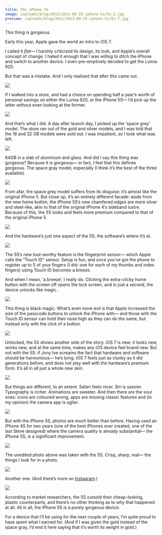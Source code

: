 ```yaml
---
title: The iPhone 5S
image: /uploads/blog/2013/2013-09-25-iphone-5s/5s-2.jpg
preview: /uploads/blog/2013/2013-09-25-iphone-5s/5s-7.jpg
---
```


This thing is gorgeous.

Early this year, Apple gave the world an intro to iOS 7.

I called it _flat_— I harshly criticized its design, its look, and Apple’s overall concept of change. I hated it enough that I was willing to ditch the iPhone and switch to another device. I even pre-emptively decided to get the Lumia 920.

But that was a mistake. And I only realised that after _this_ came out.

![](/uploads/blog/2013/2013-09-25-iphone-5s/5s-1.jpg)

If I walked into a store, and had a choice on spending half a year’s worth of personal savings on either the Lumia 920, or the iPhone 5S— I’d pick up the latter without even looking at the former.

![](/uploads/blog/2013/2013-09-25-iphone-5s/5s-3.jpg)

And that’s what I did. A day after launch day, I picked up the ‘space grey’ model. The store ran out of the gold and silver models, and I was told that the 16 and 32 GB models were sold out. I was impatient, so I took what was left.

![](/uploads/blog/2013/2013-09-25-iphone-5s/5s-4.jpg)

64GB in a slab of aluminium and glass. And did I say this thing was gorgeous? Because it is gorgeous— in fact, I feel that this defines gorgeous. The space gray model, especially (I think it’s the best of the three available).

![](/uploads/blog/2013/2013-09-25-iphone-5s/5s-5.jpg)

From afar, the space grey model suffers from its disguise: it’s almost like the original iPhone 5. But close up, it’s an entirely different facade: aside from the new home button, the iPhone 5S’s new chamfered edges are more silver and steel-like, akin to that of the original iPhone 4’s sideband lustre. Because of this, the 5S looks and feels more premium compared to that of the original iPhone 5.

![](/uploads/blog/2013/2013-09-25-iphone-5s/5s-6.jpg)

And the hardware’s just one aspect of the 5S; the software’s where it’s at.

![](/uploads/blog/2013/2013-09-25-iphone-5s/5s-7.jpg)

The 5S’s new tout-worthy feature is the fingerprint sensor— which Apple calls the “Touch ID” sensor. Setup is fun, and once you’ve got the phone to register up to 5 of your fingers (I did: one for each of my thumbs and index fingers) using Touch ID becomes a breeze.

And when I mean, ‘a breeze’, I really do. Clicking the extra-clicky home button with the screen off opens the lock screen, and in just a second, the device unlocks like magic.

![](/uploads/blog/2013/2013-09-25-iphone-5s/5s-8.jpg)

This thing is black magic. What’s even more evil is that Apple increased the size of the passcode buttons to unlock the iPhone with— and those with the Touch ID sensor can hold their nose high as they can do the same, but instead only with the click of a button.

![](/uploads/blog/2013/2013-09-25-iphone-5s/5s-9.jpg)

Unlocked, the 5S shows another side of the story. iOS 7 is new: it looks new, works new, and at the same time, makes any iOS device feel brand new. But not with the 5S: if Jony Ive screams the fact that hardware and software should be harmonious— he’s lying. iOS 7 feels just as clunky as it did generations before, and does not play well with the hardware’s premium form. It’s all in all just a whole new skin.

![](/uploads/blog/2013/2013-09-25-iphone-5s/5s-10.jpg)

But things are different, to an extent. Safari feels nicer. Siri is sassier. Typography is richer. Animations are sweeter. And then there are the sour ones: icons are coloured wrong, apps are missing classic features and (in my opinion) the camera app is uglier.

![](/uploads/blog/2013/2013-09-25-iphone-5s/5s-11.jpg)

But with the iPhone 5S, photos are much better than before. Having used an iPhone 4S for two years (one of the best iPhones ever created, one of the last Steve designed) where the camera quality is already substantial— the iPhone 5S, is a significant improvement.

![](/uploads/blog/2013/2013-09-25-iphone-5s/5s-12.jpg)

The unedited photo above was taken with the 5S. Crisp, sharp, real— the things I look for in a photo.

![](/uploads/blog/2013/2013-09-25-iphone-5s/5s-13.jpg)

Another one. (And there’s more on [Instagram](http://instagram.com/cjmlgrto).)

![](/uploads/blog/2013/2013-09-25-iphone-5s/5s-14.jpg)

According to market researchers, the 5S outsold their cheap-looking, plastic counterparts, and there’s no other thinking as to why that happened at all. All in all, the iPhone 5S is a purely gorgeous device.

For a device that I’ll be using for the next couple of years, I’m quite proud to have spent what I earned for. (And if I was given the gold instead of the space gray, I’d end it here saying that it’s worth its weight in gold.)
